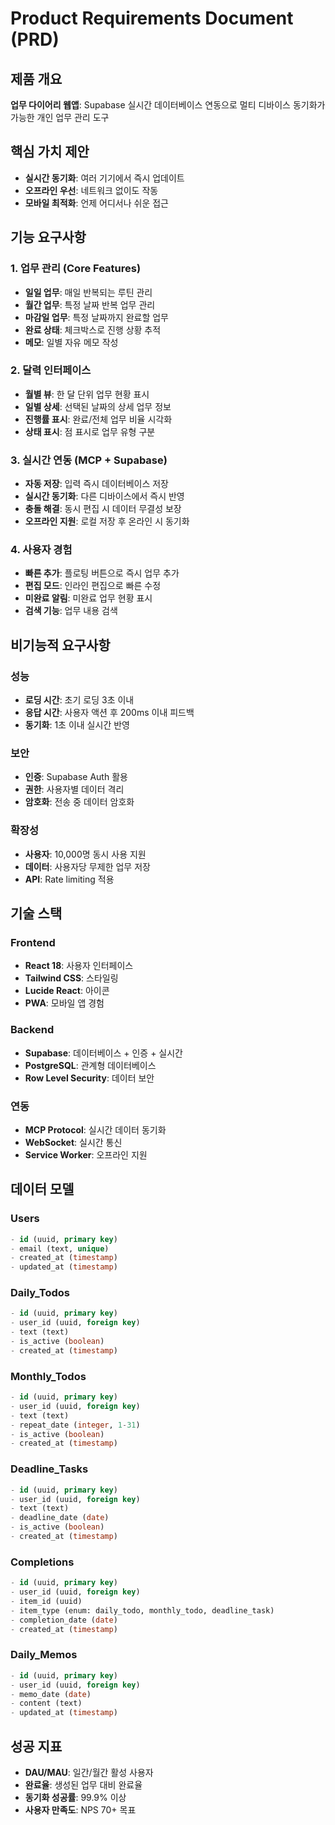 # Product Requirements Document (PRD)

## 제품 개요
**업무 다이어리 웹앱**: Supabase 실시간 데이터베이스 연동으로 멀티 디바이스 동기화가 가능한 개인 업무 관리 도구

## 핵심 가치 제안
- **실시간 동기화**: 여러 기기에서 즉시 업데이트
- **오프라인 우선**: 네트워크 없이도 작동
- **모바일 최적화**: 언제 어디서나 쉬운 접근

## 기능 요구사항

### 1. 업무 관리 (Core Features)
- **일일 업무**: 매일 반복되는 루틴 관리
- **월간 업무**: 특정 날짜 반복 업무 관리
- **마감일 업무**: 특정 날짜까지 완료할 업무
- **완료 상태**: 체크박스로 진행 상황 추적
- **메모**: 일별 자유 메모 작성

### 2. 달력 인터페이스
- **월별 뷰**: 한 달 단위 업무 현황 표시
- **일별 상세**: 선택된 날짜의 상세 업무 정보
- **진행률 표시**: 완료/전체 업무 비율 시각화
- **상태 표시**: 점 표시로 업무 유형 구분

### 3. 실시간 연동 (MCP + Supabase)
- **자동 저장**: 입력 즉시 데이터베이스 저장
- **실시간 동기화**: 다른 디바이스에서 즉시 반영
- **충돌 해결**: 동시 편집 시 데이터 무결성 보장
- **오프라인 지원**: 로컬 저장 후 온라인 시 동기화

### 4. 사용자 경험
- **빠른 추가**: 플로팅 버튼으로 즉시 업무 추가
- **편집 모드**: 인라인 편집으로 빠른 수정
- **미완료 알림**: 미완료 업무 현황 표시
- **검색 기능**: 업무 내용 검색

## 비기능적 요구사항

### 성능
- **로딩 시간**: 초기 로딩 3초 이내
- **응답 시간**: 사용자 액션 후 200ms 이내 피드백
- **동기화**: 1초 이내 실시간 반영

### 보안
- **인증**: Supabase Auth 활용
- **권한**: 사용자별 데이터 격리
- **암호화**: 전송 중 데이터 암호화

### 확장성
- **사용자**: 10,000명 동시 사용 지원
- **데이터**: 사용자당 무제한 업무 저장
- **API**: Rate limiting 적용

## 기술 스택

### Frontend
- **React 18**: 사용자 인터페이스
- **Tailwind CSS**: 스타일링
- **Lucide React**: 아이콘
- **PWA**: 모바일 앱 경험

### Backend
- **Supabase**: 데이터베이스 + 인증 + 실시간
- **PostgreSQL**: 관계형 데이터베이스
- **Row Level Security**: 데이터 보안

### 연동
- **MCP Protocol**: 실시간 데이터 동기화
- **WebSocket**: 실시간 통신
- **Service Worker**: 오프라인 지원

## 데이터 모델

### Users
```sql
- id (uuid, primary key)
- email (text, unique)
- created_at (timestamp)
- updated_at (timestamp)
```

### Daily_Todos
```sql
- id (uuid, primary key)
- user_id (uuid, foreign key)
- text (text)
- is_active (boolean)
- created_at (timestamp)
```

### Monthly_Todos
```sql
- id (uuid, primary key)
- user_id (uuid, foreign key)
- text (text)
- repeat_date (integer, 1-31)
- is_active (boolean)
- created_at (timestamp)
```

### Deadline_Tasks
```sql
- id (uuid, primary key)
- user_id (uuid, foreign key)
- text (text)
- deadline_date (date)
- is_active (boolean)
- created_at (timestamp)
```

### Completions
```sql
- id (uuid, primary key)
- user_id (uuid, foreign key)
- item_id (uuid)
- item_type (enum: daily_todo, monthly_todo, deadline_task)
- completion_date (date)
- created_at (timestamp)
```

### Daily_Memos
```sql
- id (uuid, primary key)
- user_id (uuid, foreign key)
- memo_date (date)
- content (text)
- updated_at (timestamp)
```

## 성공 지표
- **DAU/MAU**: 일간/월간 활성 사용자
- **완료율**: 생성된 업무 대비 완료율
- **동기화 성공률**: 99.9% 이상
- **사용자 만족도**: NPS 70+ 목표